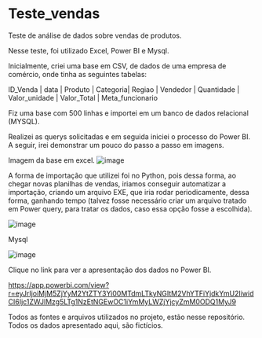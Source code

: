 # Teste_vendas
Teste de análise de dados sobre vendas de produtos.

Nesse teste, foi utilizado Excel, Power BI e Mysql.

Inicialmente, criei uma base em CSV, de dados de uma empresa de comércio, onde tinha as seguintes tabelas:

ID_Venda |	data |	Produto |	Categoria|	Regiao |	Vendedor |	Quantidade |	  Valor_unidade | Valor_Total | Meta_funcionario  

Fiz uma base com 500 linhas e importei em um banco de dados relacional (MYSQL).

Realizei as querys solicitadas e em seguida iniciei o processo do Power BI.
A seguir, irei demonstrar um pouco do passo a passo em imagens.

Imagem da base em excel.
![image](https://github.com/user-attachments/assets/5b716e70-5c62-4dcf-9c11-d0b1ad9aab87)


A forma de importação que utilizei foi no Python, pois dessa forma, ao chegar novas planilhas de vendas, iriamos conseguir automatizar a importação, criando um arquivo EXE, que iria rodar periodicamente, dessa forma, ganhando tempo (talvez fosse necessário criar um arquivo tratado em Power query, para tratar os dados, caso essa opção fosse a escolhida).

![image](https://github.com/user-attachments/assets/5bbf5d1b-438a-4d87-b790-d0e49ef96e99)



Mysql

![image](https://github.com/user-attachments/assets/abf43f2a-bba2-4048-9ae2-4c4f9522c297)


Clique no link para ver a apresentação dos dados no Power BI.

https://app.powerbi.com/view?r=eyJrIjoiMjM5ZjYyM2YtZTY3Yi00MTdmLTkyNGItM2VhYTFiYjdkYmU2IiwidCI6Ijc1ZWJlMzg5LTg1NzEtNGEwOC1iYmMyLWZjYjcyZmM0ODQ1MyJ9



Todos as fontes e arquivos utilizados no projeto, estão nesse repositório.
Todos os dados apresentado aqui, são fictícios.
